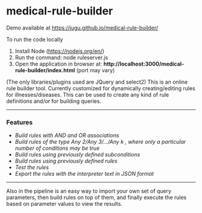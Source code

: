 # medical-rule-builder

Demo available at https://jugu.github.io/medical-rule-builder/

To run the code locally

1. Install Node (https://nodejs.org/en/)
2. Run the command: node ruleserver.js
3. Open the application in browser at: <b>http://localhost:3000/medical-rule-builder/index.html</b> (port may vary)

(The only libraries/plugins used are JQuery and select2)
This is an online rule builder tool. Currently customized for dynamically creating/editing rules for illnesses/diseases. This can be used to create any kind of rule definitions and/or for building queries. 

---

### Features

* _Build rules with AND and OR associations_
* _Build rules of the type Any 2/Any 3/.../Any k , where only a particular number of conditions may be true_
* _Build rules using previously defined subconditions_
* _Build rules using previously defined rules_
* _Test the rules_
* _Export the rules with the interpreter text in JSON format_

---



Also in the pipeline is an easy way to import your own set of query parameters, then build rules on top of them, and finally execute the rules based on parameter values to view the results.

